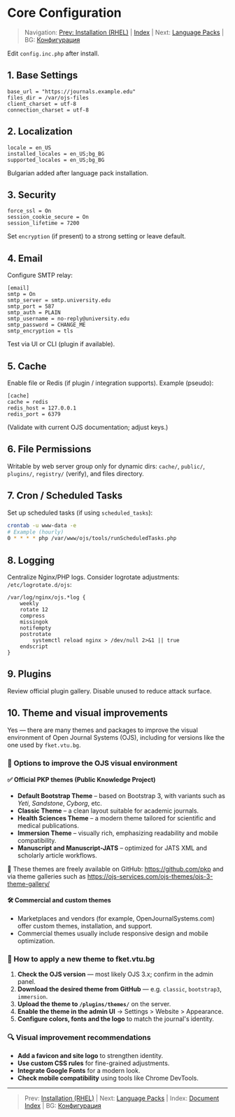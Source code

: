 # Core Configuration

> Navigation: [Prev: Installation (RHEL)](install-rhel.md) | [Index](../../README.md#reading-order-document-index) | Next: [Language Packs](language-packs.md) | BG: [Конфигурация](../bg/configuration.md)

Edit `config.inc.php` after install.

## 1. Base Settings
```
base_url = "https://journals.example.edu"
files_dir = /var/ojs-files
client_charset = utf-8
connection_charset = utf-8
```

## 2. Localization
```
locale = en_US
installed_locales = en_US;bg_BG
supported_locales = en_US;bg_BG
```
Bulgarian added after language pack installation.

## 3. Security
```
force_ssl = On
session_cookie_secure = On
session_lifetime = 7200
```
Set `encryption` (if present) to a strong setting or leave default.

## 4. Email
Configure SMTP relay:
```
[email]
smtp = On
smtp_server = smtp.university.edu
smtp_port = 587
smtp_auth = PLAIN
smtp_username = no-reply@university.edu
smtp_password = CHANGE_ME
smtp_encryption = tls
```
Test via UI or CLI (plugin if available).

## 5. Cache
Enable file or Redis (if plugin / integration supports). Example (pseudo):
```
[cache]
cache = redis
redis_host = 127.0.0.1
redis_port = 6379
```
(Validate with current OJS documentation; adjust keys.)

## 6. File Permissions
Writable by web server group only for dynamic dirs: `cache/`, `public/`, `plugins/`, `registry/` (verify), and files directory.

## 7. Cron / Scheduled Tasks
Set up scheduled tasks (if using `scheduled_tasks`):
```bash
crontab -u www-data -e
# Example (hourly)
0 * * * * php /var/www/ojs/tools/runScheduledTasks.php
```

## 8. Logging
Centralize Nginx/PHP logs. Consider logrotate adjustments:
`/etc/logrotate.d/ojs`:
```
/var/log/nginx/ojs.*log {
    weekly
    rotate 12
    compress
    missingok
    notifempty
    postrotate
        systemctl reload nginx > /dev/null 2>&1 || true
    endscript
}
```

## 9. Plugins
Review official plugin gallery. Disable unused to reduce attack surface.

## 10. Theme and visual improvements

Yes — there are many themes and packages to improve the visual environment of Open Journal Systems (OJS), including for versions like the one used by `fket.vtu.bg`.

### 🎨 Options to improve the OJS visual environment

#### ✅ Official PKP themes (Public Knowledge Project)
- **Default Bootstrap Theme** – based on Bootstrap 3, with variants such as *Yeti*, *Sandstone*, *Cyborg*, etc.
- **Classic Theme** – a clean layout suitable for academic journals.
- **Health Sciences Theme** – a modern theme tailored for scientific and medical publications.
- **Immersion Theme** – visually rich, emphasizing readability and mobile compatibility.
- **Manuscript and Manuscript-JATS** – optimized for JATS XML and scholarly article workflows.

🔗 These themes are freely available on GitHub: https://github.com/pkp and via theme galleries such as https://ojs-services.com/ojs-themes/ojs-3-theme-gallery/

#### 🛠️ Commercial and custom themes
- Marketplaces and vendors (for example, OpenJournalSystems.com) offer custom themes, installation, and support.
- Commercial themes usually include responsive design and mobile optimization.

### 📌 How to apply a new theme to fket.vtu.bg

1. **Check the OJS version** — most likely OJS 3.x; confirm in the admin panel.
2. **Download the desired theme from GitHub** — e.g. `classic`, `bootstrap3`, `immersion`.
3. **Upload the theme to `/plugins/themes/`** on the server.
4. **Enable the theme in the admin UI** → Settings > Website > Appearance.
5. **Configure colors, fonts and the logo** to match the journal's identity.

### 🔍 Visual improvement recommendations

- **Add a favicon and site logo** to strengthen identity.
- **Use custom CSS rules** for fine-grained adjustments.
- **Integrate Google Fonts** for a modern look.
- **Check mobile compatibility** using tools like Chrome DevTools.

---
> Prev: [Installation (RHEL)](install-rhel.md) | Next: [Language Packs](language-packs.md) | Index: [Document Index](../../README.md#reading-order-document-index) | BG: [Конфигурация](../bg/configuration.md)
